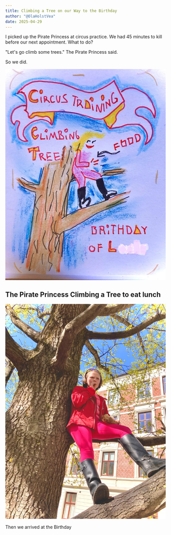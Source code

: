 ```yaml
---
title: Climbing a Tree on our Way to the Birthday
author: "@OlaHolstVea"
date: 2025-04-29
---
```


I picked up the Pirate Princess at circus practice. We had 45 minutes to kill before our next appointment. What to do?

"Let's go climb some trees." The Pirate Princess said. 

So we did.

![The Pirate Princess Climbing a Tree](./climbing-tree-1.jpeg)


## The Pirate Princess Climbing a Tree to eat lunch

![The Pirate Princess Climbing a Tree to eat lunch](./climbing-tree-2.jpeg)


Then we arrived at the Birthday